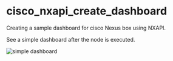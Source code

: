 # cisco_nxapi_create_dashboard
Creating a sample dashboard for cisco Nexus box using NXAPI. 

See a simple dashboard after the node is executed. 

![simple dashboard](https://user-images.githubusercontent.com/94804863/209331136-6a7f308a-f3f9-47f6-9419-5081984b901b.png)
